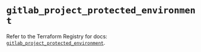 # `gitlab_project_protected_environment`

Refer to the Terraform Registry for docs: [`gitlab_project_protected_environment`](https://registry.terraform.io/providers/gitlabhq/gitlab/16.8.1/docs/resources/project_protected_environment).
